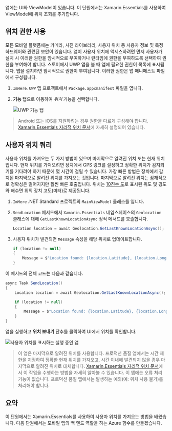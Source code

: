 앱에는 UI와 ViewModel이 있습니다. 이 단원에서는 Xamarin.Essentials를 사용하여 ViewModel에 위치 조회를 추가합니다.

## <a name="enable-location-permissions"></a>위치 권한 사용

모든 모바일 플랫폼에는 카메라, 사진 라이브러리, 사용자 위치 등 사용자 정보 및 특정 하드웨어와 관련된 보안이 있습니다. 앱이 사용자 위치에 액세스하려면 먼저 사용자가 설치 시 이러한 권한을 암시적으로 부여하거나 런타임에 권한을 부여하도록 선택하여 권한을 부여해야 합니다. 스토어에서 UWP 앱을 볼 때 앱에 필요한 권한이 목록에 표시됩니다. 앱을 설치하면 암시적으로 권한이 부여됩니다. 이러한 권한은 앱 매니페스트 파일에서 구성됩니다.

1. `ImHere.UWP` 앱 프로젝트에서 `Package.appxmanifest` 파일을 엽니다.

1. **기능** 탭으로 이동하여 *위치* 기능을 선택합니다.

    ![UWP 기능 탭](../media/4-uwp-location-capability.png)

> Android 또는 iOS를 지원하려는 경우 권한을 다르게 구성해야 합니다. [Xamarin.Essentials 지리적 위치 문서](https://docs.microsoft.com/xamarin/essentials/geolocation?tabs=android#getting-started)에 자세히 설명되어 있습니다.

## <a name="query-for-the-users-location"></a>사용자 위치 쿼리

사용자 위치를 가져오는 두 가지 방법이 있으며 마지막으로 알려진 위치 또는 현재 위치입니다. 현재 위치를 가져오려면 장치에서 GPS 링크를 설정하고 정확한 위치가 감지되기를 기다려야 하기 때문에 몇 시간이 걸릴 수 있습니다. 가장 빠른 방법은 장치에서 감지된 마지막으로 알려진 위치를 가져오는 것입니다. 마지막으로 알려진 위치는 잠재적으로 정확성은 떨어지지만 훨씬 빠른 호출입니다. 위치는 [10진수 도](https://en.wikipedia.org/wiki/Decimal_degrees)로 표시된 위도 및 경도와 해수면 위의 장치 고도(미터)로 제공됩니다.

1. `ImHere` .NET Standard 프로젝트의 `MainViewModel` 클래스를 엽니다.

1. `SendLocation` 메서드에서 `Xamarin.Essentials` 네임스페이스의 `Geolocation` 클래스에 대해 `GetLastKnownLocationAsync` 정적 메서드를 호출합니다.

    ```csharp
    Location location = await Geolocation.GetLastKnownLocationAsync();
    ```

1. 사용자 위치가 발견되면 `Message` 속성을 해당 위치로 업데이트합니다.

    ```csharp
    if (location != null)
    {
        Message = $"Location found: {location.Latitude}, {location.Longitude}.";
    }
    ```

이 메서드의 전체 코드는 다음과 같습니다.

```csharp
async Task SendLocation()
{
    Location location = await Geolocation.GetLastKnownLocationAsync();

    if (location != null)
    {
        Message = $"Location found: {location.Latitude}, {location.Longitude}.";
    }
}
```

앱을 실행하고 **위치 보내기** 단추를 클릭하여 UI에서 위치를 확인합니다.

![사용자 위치를 표시하는 실행 중인 앱](../media/4-running-app-showing-location.png)

> 이 앱은 마지막으로 알려진 위치를 사용합니다. 프로덕션 품질 앱에서는 시간 제한을 지정하여 정확한 현재 위치를 가져오고, 시간 이내에 발견되지 않을 경우 마지막으로 알려진 위치로 대체합니다. [Xamarin.Essentials 지리적 위치 문서](https://docs.microsoft.com/xamarin/essentials/geolocation?tabs=uwp#using-geolocation)에서 이 작업을 수행하는 방법을 자세히 알아볼 수 있습니다. 이 앱에는 오류 처리 기능이 없습니다. 프로덕션 품질 앱에서는 발생하는 예외(예: 위치 사용 불가)를 처리해야 합니다.

## <a name="summary"></a>요약

이 단원에서는 Xamarin.Essentials를 사용하여 사용자 위치를 가져오는 방법을 배웠습니다. 다음 단원에서는 모바일 앱의 백 엔드 역할을 하는 Azure 함수를 만들겠습니다.